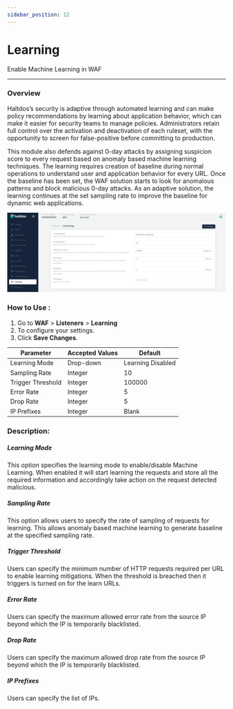 ```yaml
---
sidebar_position: 12
---
```


# Learning
Enable Machine Learning in WAF

---

### Overview 

Haltdos’s security is adaptive through automated learning and can make policy recommendations by learning about application behavior, which can make it easier for security teams to manage policies. Administrators retain full control over the activation and deactivation of each ruleset, with the opportunity to screen for false-positive before committing to production.

This module also defends against 0-day attacks by assigning suspicion score to every request based on anomaly based machine learning techniques. The learning requires creation of baseline during normal operations to understand user and application behavior for every URL. Once the baseline has been set, the WAF solution starts to look for anomalous patterns and block malicious 0-day attacks. As an adaptive solution, the learning continues at the set sampling rate to improve the baseline for dynamic web applications.

![learning](/img/waf/v2/learning.png)

### How to Use :

1. Go to **WAF** > **Listeners** > **Learning**
2. To configure your settings. 
3. Click **Save Changes**.

| Parameter | Accepted Values| Default
| ----------- | ----------- |--------|
| Learning Mode|Drop-down|Learning Disabled
Sampling Rate|Integer|10
Trigger Threshold |Integer|100000
Error Rate|Integer|5
Drop Rate|Integer|5
IP Prefixes|Integer|Blank

### Description:

##### **Learning Mode**

This option specifies the learning mode to enable/disable Machine Learning. When enabled it will start learning the requests and store all the required information and accordingly take action on the request detected malicious.

##### **Sampling Rate**

This option allows users to specify the rate of sampling of requests for learning. This allows anomaly based machine learning to generate baseline at the specified sampling rate.

##### **Trigger Threshold**

Users can specify the minimum number of HTTP requests required per URL to enable learning mitigations. When the threshold is breached then it triggers is turned on for the learn URLs.

##### **Error Rate**

Users can specify the maximum allowed error rate from the source IP beyond which the IP is temporarily blacklisted.

##### **Drop Rate**

Users can specify the maximum allowed drop rate from the source IP beyond which the IP is temporarily blacklisted.

##### **IP Prefixes**

Users can specify the list of IPs.